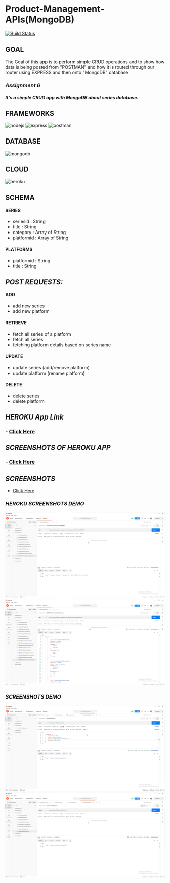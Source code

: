 # Product-Management-APIs(MongoDB)
[![Build Status](https://travis-ci.org/joemccann/dillinger.svg?branch=master)](https://github.com/mr-sudheeshkumar/MongoDB-Simple-CRUD/blob/main/app.js)

## **GOAL**
The Goal of this app is to perform simple CRUD operations and to show how data is being posted from "POSTMAN" and how it is routed through our router using EXPRESS and then onto "MongoDB" database.

### ***Assignment 6***
##### *It's a simple CRUD app with MongoDB about series database.*

## FRAMEWORKS
![nodejs](https://img.shields.io/badge/Node.js-339933?style=for-the-badge&logo=nodedotjs&logoColor=white) ![express](https://img.shields.io/badge/Express.js-000000?style=for-the-badge&logo=express&logoColor=white) ![postman](https://img.shields.io/badge/Postman-FF6C37?style=for-the-badge&logo=Postman&logoColor=white)


## DATABASE
![mongodb](https://img.shields.io/badge/MongoDB-white?style=for-the-badge&logo=mongodb&logoColor=4EA94B)


## CLOUD
![heroku](https://img.shields.io/badge/Heroku-430098?style=for-the-badge&logo=heroku&logoColor=white)


## SCHEMA

#### SERIES
- seriesid : String
- title : String
- category : Array of String
- platformid : Array of String


#### PLATFORMS
- platformid : String
- title : String


## *POST REQUESTS:*


#### ADD 
- add new series
- add new platform


#### RETRIEVE 
- fetch all series of a platform
- fetch all series
- fetching platform details based on series name


#### UPDATE 
- update series (add/remove platform)
- update platform (rename platform)


#### DELETE 
- delete series
- delete platform

## ***HEROKU App Link***
### - [Click Here](https://series-database-management.herokuapp.com/)


## ***SCREENSHOTS OF HEROKU APP***
### - [Click Here](https://github.com/mr-sudheeshkumar/MongoDB-Simple-CRUD/tree/main/Postman/Heroku)


## ***SCREENSHOTS***
- [Click Here](https://github.com/mr-sudheeshkumar/MongoDB-Simple-CRUD/tree/main/Postman)

### ***HEROKU SCREENSHOTS DEMO***
![1.png](https://github.com/mr-sudheeshkumar/MongoDB-Simple-CRUD/blob/main/Postman/Heroku/1.png)
![2.png](https://github.com/mr-sudheeshkumar/MongoDB-Simple-CRUD/blob/main/Postman/Heroku/8.png)

### ***SCREENSHOTS DEMO***
![1.png](https://github.com/mr-sudheeshkumar/MongoDB-Simple-CRUD/blob/main/Postman/1.png)
![2.png](https://github.com/mr-sudheeshkumar/MongoDB-Simple-CRUD/blob/main/Postman/8.png)
